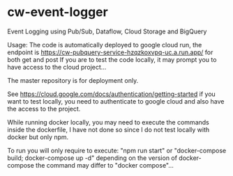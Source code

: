 # cw-event-logger

Event Logging using Pub/Sub, Dataflow, Cloud Storage and BigQuery


Usage: The code is automatically deployed to google cloud run, the endpoint is https://cw-pubquery-service-hzqzkoxvpq-uc.a.run.app/ for both get and post
If you are to test the code locally, it may prompt you to have access to the cloud project...

The master repository is for deployment only.

See https://cloud.google.com/docs/authentication/getting-started if you want to test locally, you need to authenticate to google cloud and also have the access to the project.

While running docker locally, you may need to execute the commands inside the dockerfile, I have not done so since I do not test locally with docker but only npm.

To run you will only require to execute: 
  "npm run start"
or
  "docker-compose build;
  docker-compose up -d"
depending on the version of docker-compose the command may differ to "docker compose"...

